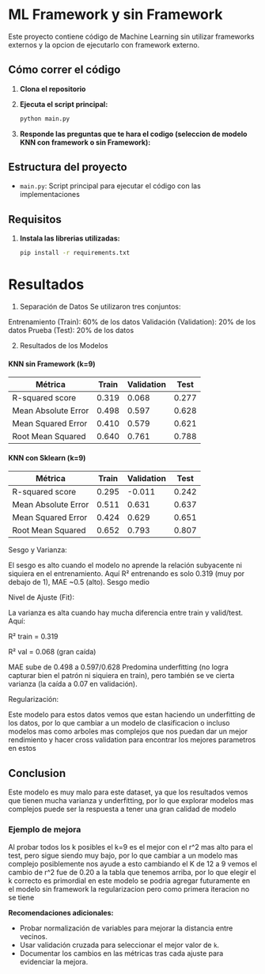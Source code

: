 # ML Framework y sin Framework

Este proyecto contiene código de Machine Learning sin utilizar frameworks externos y la opcion de ejecutarlo con framework externo.


## Cómo correr el código
1. **Clona el repositorio**

23. **Ejecuta el script principal:**
    ```bash
    python main.py
    ```

3. **Responde las preguntas que te hara el codigo (seleccion de modelo KNN con framework o sin Framework):**
   
## Estructura del proyecto

- `main.py`: Script principal para ejecutar el código con las implementaciones

## Requisitos

1. **Instala las librerias utilizadas:**
    ```bash
    pip install -r requirements.txt
    ```

# Resultados
1. Separación de Datos
Se utilizaron tres conjuntos:

Entrenamiento (Train): 60% de los datos 
Validación (Validation): 20% de los datos
Prueba (Test): 20% de los datos

2. Resultados de los Modelos
#### KNN sin Framework (k=9)

| Métrica                | Train   | Validation | Test   |
|------------------------|---------|------------|--------|
| R-squared score        | 0.319   | 0.068      | 0.277  |
| Mean Absolute Error    | 0.498   | 0.597      | 0.628  |
| Mean Squared Error     | 0.410   | 0.579      | 0.621  |
| Root Mean Squared      | 0.640   | 0.761      | 0.788  |

#### KNN con Sklearn (k=9)

| Métrica                | Train   | Validation | Test   |
|------------------------|---------|------------|--------|
| R-squared score        | 0.295   | -0.011     | 0.242  |
| Mean Absolute Error    | 0.511   | 0.631      | 0.637  |
| Mean Squared Error     | 0.424   | 0.629      | 0.651  |
| Root Mean Squared      | 0.652   | 0.793      | 0.807  |

Sesgo y Varianza:

El sesgo es alto cuando el modelo no aprende la relación subyacente ni siquiera en el entrenamiento.
Aquí R² entrenando es solo 0.319 (muy por debajo de 1), MAE ~0.5 (alto).
Sesgo medio

Nivel de Ajuste (Fit):

La varianza es alta cuando hay mucha diferencia entre train y valid/test.
Aquí:

R² train = 0.319

R² val = 0.068 (gran caída)

MAE sube de 0.498 a 0.597/0.628
Predomina underfitting (no logra capturar bien el patrón ni siquiera en train), pero también se ve cierta varianza (la caída a 0.07 en validación).

Regularización:

Este modelo para estos datos vemos que estan haciendo un underfitting de los datos, por lo que cambiar a un modelo de clasificacion o incluso modelos mas como arboles mas complejos que nos puedan dar un mejor rendimiento y hacer cross validation para encontrar los mejores parametros en estos

## Conclusion
Este modelo es muy malo para este dataset, ya que los resultados vemos que tienen mucha varianza y underfitting, por lo que explorar modelos mas complejos puede ser la respuesta a tener una gran calidad de modelo

### Ejemplo de mejora
Al probar todos los k posibles el k=9 es el mejor con el r^2 mas alto para el test, pero sigue siendo muy bajo, por lo que cambiar a un modelo mas complejo posiblemente nos ayude a esto
cambiando el K de 12 a 9 vemos el cambio de r^2 fue de 0.20 a la tabla que tenemos arriba, por lo que elegir el k correcto es primordial en este modelo
se podria agregar futuramente en el modelo sin framework la regularizacion pero como primera iteracion no se tiene

**Recomendaciones adicionales:**
- Probar normalización de variables para mejorar la distancia entre vecinos.
- Usar validación cruzada para seleccionar el mejor valor de `k`.
- Documentar los cambios en las métricas tras cada ajuste para evidenciar la mejora.
